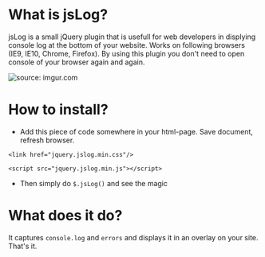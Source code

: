 # What is jsLog?

jsLog is a small jQuery plugin that is usefull for web developers in displying console log at the bottom of your website. Works on following browsers (IE9, IE10, Chrome, Firefox). By using this plugin you don't need to open console of your browser again and again.

<img src="http://i.imgur.com/vpZPFEo.png?1" title="source: imgur.com" />

# How to install?
- Add this piece of code somewhere in your html-page. Save document, refresh browser.

<pre><code>&lt;link href="jquery.jslog.min.css"/&gt;</code></pre>
<pre><code>&lt;script src="jquery.jslog.min.js"&gt;&lt;/script&gt;</code></pre>

- Then simply do ```$.jsLog()``` and see the magic

# What does it do?

It captures ```console.log``` and ```errors``` and displays it in an overlay on your site. That's it.
